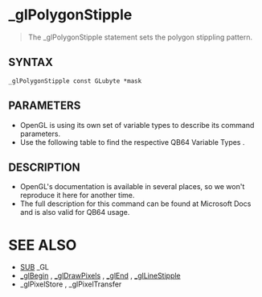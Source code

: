 # _glPolygonStipple
> The _glPolygonStipple statement sets the polygon stippling pattern.

## SYNTAX
`_glPolygonStipple const GLubyte *mask`

## PARAMETERS
* OpenGL is using its own set of variable types to describe its command parameters.
* Use the following table to find the respective QB64 Variable Types .


## DESCRIPTION
* OpenGL's documentation is available in several places, so we won't reproduce it here for another time.
* The full description for this command can be found at Microsoft Docs and is also valid for QB64 usage.


# SEE ALSO
* [SUB](SUB.md) _GL
* [_glBegin](_glBegin.md) , [_glDrawPixels](_glDrawPixels.md) , [_glEnd](_glEnd.md) , [_glLineStipple](_glLineStipple.md)
* _glPixelStore , _glPixelTransfer


